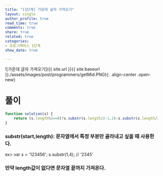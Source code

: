 ```yaml
---
title: "[1단계] 가운데 글자 가져오기"
layout: single
author_profile: true
read_time: true
comments: true
share: true
related: true
categories:
- 프로그래머스 1단계
show_date: true

---
```


![가운데 글자 가져오기]({{ site.url }}{{ site.baseurl }}./assets/images/post/programmers/getMid.PNG){: .align-center .open-new}


# 풀이
```js
function solution(s) {
    return (s.length%2==0)?s.substr(s.length/2-1,2):s.substr(s.length/2,1)
}
```
### substr(start,length): 문자열에서 특정 부분만 골라내고 싶을 때 사용한다.
ex> 
var s = '123456';
s.substr(1,4); // '2345'
### 만약 length값이 없다면 문자열 끝까지 가져온다.
